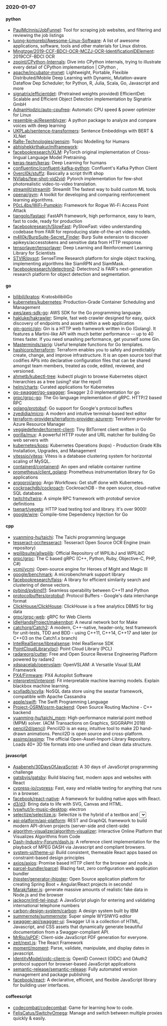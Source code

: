 ### 2020-01-07

#### python
* [PaulMcInnis/JobFunnel](https://github.com/PaulMcInnis/JobFunnel): Tool for scraping job websites, and filtering and reviewing the job listings
* [luong-komorebi/Awesome-Linux-Software](https://github.com/luong-komorebi/Awesome-Linux-Software): A list of awesome applications, software, tools and other materials for Linux distros.
* [Mingtzge/2019-CCF-BDCI-OCR-MCZJ-OCR-IdentificationIDElement](https://github.com/Mingtzge/2019-CCF-BDCI-OCR-MCZJ-OCR-IdentificationIDElement): 2019CCF-BDCI  OCR  
* [zpoint/CPython-Internals](https://github.com/zpoint/CPython-Internals): Dive into CPython internals, trying to illustrate every detail of CPython implementation | CPython , 
* [apache/incubator-mxnet](https://github.com/apache/incubator-mxnet): Lightweight, Portable, Flexible Distributed/Mobile Deep Learning with Dynamic, Mutation-aware Dataflow Dep Scheduler; for Python, R, Julia, Scala, Go, Javascript and more
* [signatrix/efficientdet](https://github.com/signatrix/efficientdet): (Pretrained weights provided) EfficientDet: Scalable and Efficient Object Detection implementation by Signatrix GmbH
* [AdnanHodzic/auto-cpufreq](https://github.com/AdnanHodzic/auto-cpufreq): Automatic CPU speed & power optimizer for Linux
* [resemble-ai/Resemblyzer](https://github.com/resemble-ai/Resemblyzer): A python package to analyze and compare voices with deep learning
* [UKPLab/sentence-transformers](https://github.com/UKPLab/sentence-transformers): Sentence Embeddings with BERT & XLNet
* [RaRe-Technologies/gensim](https://github.com/RaRe-Technologies/gensim): Topic Modelling for Humans
* [abhishekkrthakur/mlframework](https://github.com/abhishekkrthakur/mlframework): 
* [facebookresearch/XLM](https://github.com/facebookresearch/XLM): PyTorch original implementation of Cross-lingual Language Model Pretraining.
* [keras-team/keras](https://github.com/keras-team/keras): Deep Learning for humans
* [confluentinc/confluent-kafka-python](https://github.com/confluentinc/confluent-kafka-python): Confluent's Kafka Python Client
* [0vercl0k/stuffz](https://github.com/0vercl0k/stuffz): Basically a script thrift shop
* [NVlabs/few-shot-vid2vid](https://github.com/NVlabs/few-shot-vid2vid): Pytorch implementation for few-shot photorealistic video-to-video translation.
* [streamlit/streamlit](https://github.com/streamlit/streamlit): Streamlit  The fastest way to build custom ML tools
* [openai/gym](https://github.com/openai/gym): A toolkit for developing and comparing reinforcement learning algorithms.
* [P0cL4bs/WiFi-Pumpkin](https://github.com/P0cL4bs/WiFi-Pumpkin): Framework for Rogue Wi-Fi Access Point Attack
* [tiangolo/fastapi](https://github.com/tiangolo/fastapi): FastAPI framework, high performance, easy to learn, fast to code, ready for production
* [facebookresearch/SlowFast](https://github.com/facebookresearch/SlowFast): PySlowFast: video understanding codebase from FAIR for reproducing state-of-the-art video models.
* [m4ll0k/BurpSuite-Secret_Finder](https://github.com/m4ll0k/BurpSuite-Secret_Finder): Burp Suite extension to discover apikeys/accesstokens and sensitive data from HTTP response.
* [tensorlayer/tensorlayer](https://github.com/tensorlayer/tensorlayer): Deep Learning and Reinforcement Learning Library for Scientists 
* [STVIR/pysot](https://github.com/STVIR/pysot): SenseTime Research platform for single object tracking, implementing algorithms like SiamRPN and SiamMask.
* [facebookresearch/detectron2](https://github.com/facebookresearch/detectron2): Detectron2 is FAIR's next-generation research platform for object detection and segmentation.

#### go
* [bilibili/kratos](https://github.com/bilibili/kratos): KratosbilibiliGo
* [kubernetes/kubernetes](https://github.com/kubernetes/kubernetes): Production-Grade Container Scheduling and Management
* [aws/aws-sdk-go](https://github.com/aws/aws-sdk-go): AWS SDK for the Go programming language.
* [hakluke/hakrawler](https://github.com/hakluke/hakrawler): Simple, fast web crawler designed for easy, quick discovery of endpoints and assets within a web application
* [gin-gonic/gin](https://github.com/gin-gonic/gin): Gin is a HTTP web framework written in Go (Golang). It features a Martini-like API with much better performance -- up to 40 times faster. If you need smashing performance, get yourself some Gin.
* [Masterminds/sprig](https://github.com/Masterminds/sprig): Useful template functions for Go templates.
* [hashicorp/terraform](https://github.com/hashicorp/terraform): Terraform enables you to safely and predictably create, change, and improve infrastructure. It is an open source tool that codifies APIs into declarative configuration files that can be shared amongst team members, treated as code, edited, reviewed, and versioned.
* [ahmetb/kubectl-tree](https://github.com/ahmetb/kubectl-tree): kubectl plugin to browse Kubernetes object hierarchies as a tree  (using? star the repo!)
* [helm/charts](https://github.com/helm/charts): Curated applications for Kubernetes
* [go-swagger/go-swagger](https://github.com/go-swagger/go-swagger): Swagger 2.0 implementation for go
* [grpc/grpc-go](https://github.com/grpc/grpc-go): The Go language implementation of gRPC. HTTP/2 based RPC
* [golang/protobuf](https://github.com/golang/protobuf): Go support for Google's protocol buffers
* [zyedidia/micro](https://github.com/zyedidia/micro): A modern and intuitive terminal-based text editor
* [terraform-providers/terraform-provider-azurerm](https://github.com/terraform-providers/terraform-provider-azurerm): Terraform provider for Azure Resource Manager
* [veggiedefender/torrent-client](https://github.com/veggiedefender/torrent-client): Tiny BitTorrent client written in Go
* [gorilla/mux](https://github.com/gorilla/mux): A powerful HTTP router and URL matcher for building Go web servers with 
* [kubernetes/kops](https://github.com/kubernetes/kops): Kubernetes Operations (kops) - Production Grade K8s Installation, Upgrades, and Management
* [vitessio/vitess](https://github.com/vitessio/vitess): Vitess is a database clustering system for horizontal scaling of MySQL.
* [containerd/containerd](https://github.com/containerd/containerd): An open and reliable container runtime
* [prometheus/client_golang](https://github.com/prometheus/client_golang): Prometheus instrumentation library for Go applications
* [argoproj/argo](https://github.com/argoproj/argo): Argo Workflows: Get stuff done with Kubernetes.
* [cockroachdb/cockroach](https://github.com/cockroachdb/cockroach): CockroachDB - the open source, cloud-native SQL database.
* [twitchtv/twirp](https://github.com/twitchtv/twirp): A simple RPC framework with protobuf service definitions
* [tsenart/vegeta](https://github.com/tsenart/vegeta): HTTP load testing tool and library. It's over 9000!
* [google/wire](https://github.com/google/wire): Compile-time Dependency Injection for Go

#### cpp
* [yuanming-hu/taichi](https://github.com/yuanming-hu/taichi): The Taichi programming language
* [tesseract-ocr/tesseract](https://github.com/tesseract-ocr/tesseract): Tesseract Open Source OCR Engine (main repository)
* [wpilibsuite/allwpilib](https://github.com/wpilibsuite/allwpilib): Official Repository of WPILibJ and WPILibC
* [grpc/grpc](https://github.com/grpc/grpc): The C based gRPC (C++, Python, Ruby, Objective-C, PHP, C#)
* [vcmi/vcmi](https://github.com/vcmi/vcmi): Open-source engine for Heroes of Might and Magic III
* [google/benchmark](https://github.com/google/benchmark): A microbenchmark support library
* [facebookresearch/faiss](https://github.com/facebookresearch/faiss): A library for efficient similarity search and clustering of dense vectors.
* [pybind/pybind11](https://github.com/pybind/pybind11): Seamless operability between C++11 and Python
* [protocolbuffers/protobuf](https://github.com/protocolbuffers/protobuf): Protocol Buffers - Google's data interchange format
* [ClickHouse/ClickHouse](https://github.com/ClickHouse/ClickHouse): ClickHouse is a free analytics DBMS for big data
* [grpc/grpc-web](https://github.com/grpc/grpc-web): gRPC for Web Clients
* [IdleHandsProject/makennbot](https://github.com/IdleHandsProject/makennbot): A neural network bot for Make
* [catchorg/Catch2](https://github.com/catchorg/Catch2): A modern, C++-native, header-only, test framework for unit-tests, TDD and BDD - using C++11, C++14, C++17 and later (or C++03 on the Catch1.x branch)
* [IntelRealSense/librealsense](https://github.com/IntelRealSense/librealsense): Intel RealSense SDK
* [PointCloudLibrary/pcl](https://github.com/PointCloudLibrary/pcl): Point Cloud Library (PCL)
* [radareorg/cutter](https://github.com/radareorg/cutter): Free and Open Source Reverse Engineering Platform powered by radare2
* [xdspacelab/openvslam](https://github.com/xdspacelab/openvslam): OpenVSLAM: A Versatile Visual SLAM Framework
* [PX4/Firmware](https://github.com/PX4/Firmware): PX4 Autopilot Software
* [interpretml/interpret](https://github.com/interpretml/interpret): Fit interpretable machine learning models. Explain blackbox machine learning.
* [scylladb/scylla](https://github.com/scylladb/scylla): NoSQL data store using the seastar framework, compatible with Apache Cassandra
* [apple/swift](https://github.com/apple/swift): The Swift Programming Language
* [Project-OSRM/osrm-backend](https://github.com/Project-OSRM/osrm-backend): Open Source Routing Machine - C++ backend
* [yuanming-hu/taichi_mpm](https://github.com/yuanming-hu/taichi_mpm): High-performance material point method (MPM) solver. (ACM Transactions on Graphics, SIGGRAPH 2018)
* [pencil2d/pencil](https://github.com/pencil2d/pencil): Pencil2D is an easy, intuitive tool to make 2D hand-drawn animations. Pencil2D is open source and cross-platform.
* [assimp/assimp](https://github.com/assimp/assimp): The official Open-Asset-Import-Library Repository. Loads 40+ 3D file formats into one unified and clean data structure.

#### javascript
* [Asabeneh/30DaysOfJavaScript](https://github.com/Asabeneh/30DaysOfJavaScript): A 30 days of JavaScript programming challenge
* [gatsbyjs/gatsby](https://github.com/gatsbyjs/gatsby): Build blazing fast, modern apps and websites with React
* [cypress-io/cypress](https://github.com/cypress-io/cypress): Fast, easy and reliable testing for anything that runs in a browser.
* [facebook/react-native](https://github.com/facebook/react-native): A framework for building native apps with React.
* [d3/d3](https://github.com/d3/d3): Bring data to life with SVG, Canvas and HTML. 
* [lyswhut/lx-music-desktop](https://github.com/lyswhut/lx-music-desktop):  electron 
* [selectize/selectize.js](https://github.com/selectize/selectize.js): Selectize is the hybrid of a textbox and <select> box. It's jQuery based and it has autocomplete and native-feeling keyboard navigation; useful for tagging, contact lists, etc.
* [api-platform/api-platform](https://github.com/api-platform/api-platform): REST and GraphQL framework to build modern API-driven projects (server-side and client-side)
* [algorithm-visualizer/algorithm-visualizer](https://github.com/algorithm-visualizer/algorithm-visualizer): Interactive Online Platform that Visualizes Algorithms from Code
* [Dash-Industry-Forum/dash.js](https://github.com/Dash-Industry-Forum/dash.js): A reference client implementation for the playback of MPEG DASH via Javascript and compliant browsers.
* [system-ui/theme-ui](https://github.com/system-ui/theme-ui): Build consistent, themeable React apps based on constraint-based design principles
* [axios/axios](https://github.com/axios/axios): Promise based HTTP client for the browser and node.js
* [parcel-bundler/parcel](https://github.com/parcel-bundler/parcel):  Blazing fast, zero configuration web application bundler
* [jhipster/generator-jhipster](https://github.com/jhipster/generator-jhipster): Open Source application platform for creating Spring Boot + Angular/React projects in seconds!
* [Marak/faker.js](https://github.com/Marak/faker.js): generate massive amounts of realistic fake data in Node.js and the browser
* [jackocnr/intl-tel-input](https://github.com/jackocnr/intl-tel-input): A JavaScript plugin for entering and validating international telephone numbers
* [carbon-design-system/carbon](https://github.com/carbon-design-system/carbon): A design system built by IBM
* [summernote/summernote](https://github.com/summernote/summernote): Super simple WYSIWYG editor
* [swagger-api/swagger-ui](https://github.com/swagger-api/swagger-ui): Swagger UI is a collection of HTML, Javascript, and CSS assets that dynamically generate beautiful documentation from a Swagger-compliant API.
* [MrRio/jsPDF](https://github.com/MrRio/jsPDF): Client-side JavaScript PDF generation for everyone.
* [zeit/next.js](https://github.com/zeit/next.js): The React Framework
* [moment/moment](https://github.com/moment/moment): Parse, validate, manipulate, and display dates in javascript.
* [IdentityModel/oidc-client-js](https://github.com/IdentityModel/oidc-client-js): OpenID Connect (OIDC) and OAuth2 protocol support for browser-based JavaScript applications
* [semantic-release/semantic-release](https://github.com/semantic-release/semantic-release):  Fully automated version management and package publishing
* [facebook/react](https://github.com/facebook/react): A declarative, efficient, and flexible JavaScript library for building user interfaces.

#### coffeescript
* [codecombat/codecombat](https://github.com/codecombat/codecombat): Game for learning how to code.
* [FelisCatus/SwitchyOmega](https://github.com/FelisCatus/SwitchyOmega): Manage and switch between multiple proxies quickly & easily.
